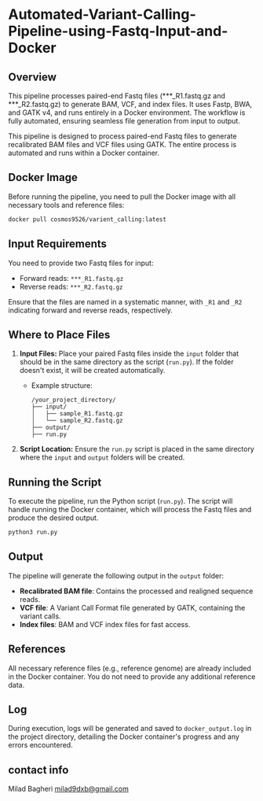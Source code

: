 # Automated-Variant-Calling-Pipeline-using-Fastq-Input-and-Docker

## Overview

This pipeline processes paired-end Fastq files (***_R1.fastq.gz and ***_R2.fastq.gz) to generate BAM, VCF, and index files. It uses Fastp, BWA, and GATK v4, and runs entirely in a Docker environment. The workflow is fully automated, ensuring seamless file generation from input to output.

This pipeline is designed to process paired-end Fastq files to generate recalibrated BAM files and VCF files using GATK. The entire process is automated and runs within a Docker container.

## Docker Image

Before running the pipeline, you need to pull the Docker image with all necessary tools and reference files:

```bash
docker pull cosmos9526/varient_calling:latest
```

## Input Requirements

You need to provide two Fastq files for input:

- Forward reads: `***_R1.fastq.gz`
- Reverse reads: `***_R2.fastq.gz`

Ensure that the files are named in a systematic manner, with `_R1` and `_R2` indicating forward and reverse reads, respectively.

## Where to Place Files

1. **Input Files:** Place your paired Fastq files inside the `input` folder that should be in the same directory as the script (`run.py`). If the folder doesn't exist, it will be created automatically.
   
   - Example structure:
     ```
     /your_project_directory/
     ├── input/
     │   ├── sample_R1.fastq.gz
     │   └── sample_R2.fastq.gz
     ├── output/
     ├── run.py
     ```

2. **Script Location:** Ensure the `run.py` script is placed in the same directory where the `input` and `output` folders will be created.

## Running the Script

To execute the pipeline, run the Python script (`run.py`). The script will handle running the Docker container, which will process the Fastq files and produce the desired output.

```bash
python3 run.py
```

## Output

The pipeline will generate the following output in the `output` folder:

- **Recalibrated BAM file**: Contains the processed and realigned sequence reads.
- **VCF file**: A Variant Call Format file generated by GATK, containing the variant calls.
- **Index files**: BAM and VCF index files for fast access.

## References

All necessary reference files (e.g., reference genome) are already included in the Docker container. You do not need to provide any additional reference data.

## Log

During execution, logs will be generated and saved to `docker_output.log` in the project directory, detailing the Docker container's progress and any errors encountered.

## contact info
Milad Bagheri 
milad9dxb@gmail.com

